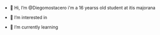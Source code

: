 - 👋 Hi, I’m @Diegomostacero i'm a 16 yearss old student at itis majorana
- 👀 I’m interested in
  
- 🌱 I’m currently learning 
  

<!---
Diegomostacero/Diegomostacero is a ✨ special ✨ repository because its `README.md` (this file) appears on your GitHub profile.
You can click the Preview link to take a look at your changes.
--->
